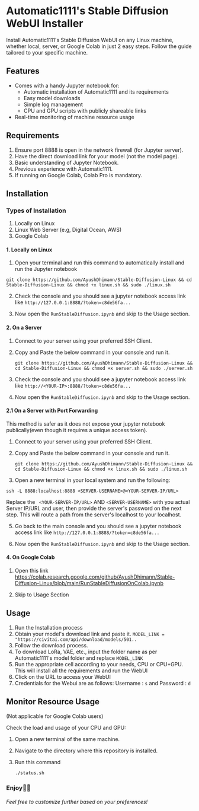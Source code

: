 # Automatic1111's Stable Diffusion WebUI Installer

Install Automatic1111's Stable Diffusion WebUI on any Linux machine, whether local, server, or Google Colab in just 2 easy steps. Follow the guide tailored to your specific machine.

## Features

- Comes with a handy Jupyter notebook for:
  - Automatic installation of Automatic1111 and its requirements
  - Easy model downloads
  - Simple log management
  - CPU and GPU scripts with publicly shareable links
- Real-time monitoring of machine resource usage

## Requirements

1. Ensure port 8888 is open in the network firewall (for Jupyter server).
2. Have the direct download link for your model (not the model page).
3. Basic understanding of Jupyter Notebook.
4. Previous experience with Automatic1111.
5. If running on Google Colab, Colab Pro is mandatory.

## Installation

### Types of Installation
1. Locally on Linux
2. Linux Web Server (e.g, Digital Ocean, AWS)
3. Google Colab

#### 1. Locally on Linux

1. Open your terminal and run this command to automatically install and run the Jupyter notebook
```
git clone https://github.com/AyushDhimann/Stable-Diffusion-Linux && cd Stable-Diffusion-Linux && chmod +x linux.sh && sudo ./linux.sh
```

2. Check the console and you should see a jupyter notebook access link like ``http://127.0.0.1:8888/?token=c8de56fa... ``

3. Now open the ``RunStableDiffusion.ipynb`` and skip to the Usage section.

#### 2. On a Server 

1. Connect to your server using your preferred SSH Client.

2. Copy and Paste the below command in your console and run it.
    ```
   git clone https://github.com/AyushDhimann/Stable-Diffusion-Linux && cd Stable-Diffusion-Linux && chmod +x server.sh && sudo ./server.sh
    ```
2. Check the console and you should see a jupyter notebook access link like ``http://<YOUR-IP>:8888/?token=c8de56fa... ``

3. Now open the ``RunStableDiffusion.ipynb`` and skip to the Usage section.

#### 2.1 On a Server with Port Forwarding

This method is safer as it does not expose your jupyter notebook publically(even though it requires a unique access token).

1. Connect to your server using your preferred SSH Client.

2. Copy and Paste the below command in your console and run it.
    ```
   git clone https://github.com/AyushDhimann/Stable-Diffusion-Linux && cd Stable-Diffusion-Linux && chmod +x linux.sh && sudo ./linux.sh
    ```
3.  Open a new terminal in your local system and run the following:
   ```
  ssh -L 8888:localhost:8888 <SERVER-USERNAME>@<YOUR-SERVER-IP/URL>
   ```
Replace the `` <YOUR-SERVER-IP/URL>`` AND ``<SERVER-USERNAME>`` with you actual Server IP/URL and user, then provide the server's password on the next step.
This will route a path from the server's localhost to your localhost.

5. Go back to the main console and you should see a jupyter notebook access link like ``http://127.0.0.1:8888/?token=c8de56fa... ``

6. Now open the ``RunStableDiffusion.ipynb`` and skip to the Usage section.


#### 4. On Google Colab

1. Open this link https://colab.research.google.com/github/AyushDhimann/Stable-Diffusion-Linux/blob/main/RunStableDiffusionOnColab.ipynb
   
2. Skip to Usage Section


 ## Usage

 1. Run the Installation process
 2. Obtain your model's download link and paste it.
    `` MODEL_LINK = "https://civitai.com/api/download/models/501.. ``
 3. Follow the download process.
 4. To download LoRa, VAE, etc., input the folder name as per Automatic1111's model folder and replace ``MODEL_LINK``
 5. Run the appropriate cell according to your needs, CPU or CPU+GPU. This will install all the requirements and run the WebUI
 6. Click on the URL to access your WebUI
 7. Credentials for the Webui are as follows: Username : ```s``` and Password : ```d```

## Monitor Resource Usage 

(Not applicable for Google Colab users)

Check the load and usage of your CPU and GPU:

1. Open a new terminal of the same machine.

2. Navigate to the directory where this repository is installed.
3. Run this command
   ```
   ./status.sh
   ```

### Enjoy🤖🥳
###### Feel free to customize further based on your preferences!
